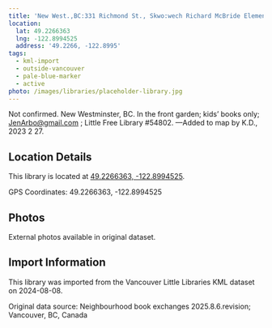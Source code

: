 ```yaml
---
title: 'New West.,BC:331 Richmond St., Skwo:wech Richard McBride Elementary School.'
location:
  lat: 49.2266363
  lng: -122.8994525
  address: '49.2266, -122.8995'
tags:
  - kml-import
  - outside-vancouver
  - pale-blue-marker
  - active
photo: /images/libraries/placeholder-library.jpg
---
```

Not confirmed. New Westminster, BC.
In the front garden; kids’ books only; JenArbo@gmail.com ; Little Free Library #54802.
—Added to map by K.D., 2023 2 27.  

## Location Details

This library is located at [49.2266363, -122.8994525](https://www.google.com/maps?q=49.2266363,-122.8994525).

GPS Coordinates: 49.2266363, -122.8994525

## Photos

External photos available in original dataset.

## Import Information

This library was imported from the Vancouver Little Libraries KML dataset on 2024-08-08.

Original data source: Neighbourhood book exchanges 2025.8.6.revision; Vancouver, BC, Canada
